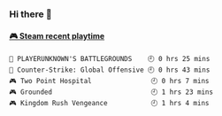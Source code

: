 ### Hi there 👋

<!-- steam-box start -->
#### <a href="https://gist.github.com/14533c16fc1440db3e01f655bd6a8970" target="_blank">🎮 Steam recent playtime</a>
```text
🍳 PLAYERUNKNOWN'S BATTLEGROUNDS    🕘 0 hrs 25 mins
🔫 Counter-Strike: Global Offensive 🕘 0 hrs 43 mins
🎮 Two Point Hospital               🕘 0 hrs 7 mins
🎮 Grounded                         🕘 1 hrs 23 mins
🎮 Kingdom Rush Vengeance           🕘 1 hrs 4 mins
```
<!-- Powered by https://github.com/YouEclipse/steam-box . -->
<!-- steam-box end -->

<!--
**jadehare/jadehare** is a ✨ _special_ ✨ repository because its `README.md` (this file) appears on your GitHub profile.

Here are some ideas to get you started:

- 🔭 I’m currently working on ...
- 🌱 I’m currently learning ...
- 👯 I’m looking to collaborate on ...
- 🤔 I’m looking for help with ...
- 💬 Ask me about ...
- 📫 How to reach me: ...
- 😄 Pronouns: ...
- ⚡ Fun fact: ...
-->
